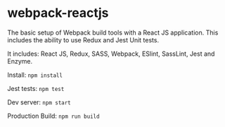 # webpack-reactjs
The basic setup of Webpack build tools with a React JS application. This includes the ability to use Redux and Jest Unit tests.

It includes: React JS, Redux, SASS, Webpack, ESlint, SassLint, Jest and Enzyme.

Install: `npm install`

Jest tests: `npm test`

Dev server: `npm start`

Production Build: `npm run build`
